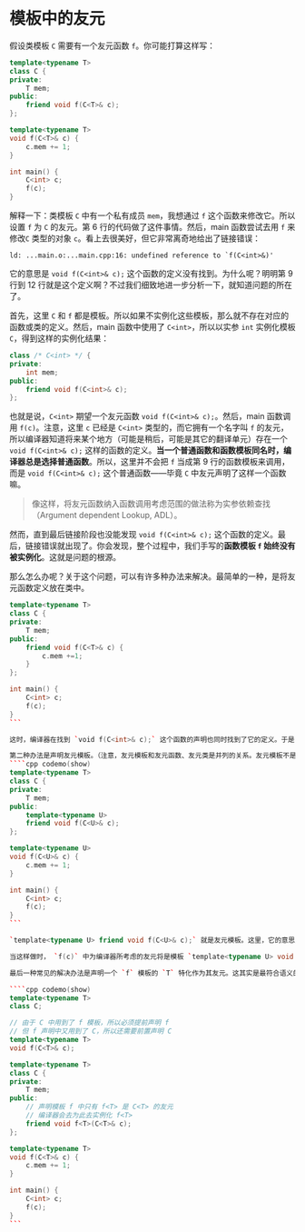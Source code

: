 # 模板中的友元

假设类模板 `C` 需要有一个友元函数 `f`。你可能打算这样写：

```cpp
template<typename T>
class C {
private:
    T mem;
public:
    friend void f(C<T>& c);
};

template<typename T>
void f(C<T>& c) {
    c.mem += 1;
}

int main() {
    C<int> c;
    f(c);
}
```

解释一下：类模板 `C` 中有一个私有成员 `mem`，我想通过 `f` 这个函数来修改它。所以设置 `f` 为 `C` 的友元。第 6 行的代码做了这件事情。然后，main 函数尝试去用 `f` 来修改`C` 类型的对象 `c`。看上去很美好，但它非常离奇地给出了链接错误：
```
ld: ...main.o:...main.cpp:16: undefined reference to `f(C<int>&)'
```
它的意思是 `void f(C<int>& c);` 这个函数的定义没有找到。为什么呢？明明第 9 行到 12 行就是这个定义啊？不过我们细致地进一步分析一下，就知道问题的所在了。

首先，这里 `C` 和 `f` 都是模板。所以如果不实例化这些模板，那么就不存在对应的函数或类的定义。然后，main 函数中使用了 `C<int>`，所以以实参 `int` 实例化模板 `C`，得到这样的实例化结果：
```cpp
class /* C<int> */ {
private:
    int mem;
public:
    friend void f(C<int>& c);
};
```

也就是说，`C<int>` 期望一个友元函数 `void f(C<int>& c);`。然后，main 函数调用 `f(c)`。注意，这里 `c` 已经是 `C<int>` 类型的，而它拥有一个名字叫 `f` 的友元，所以编译器知道将来某个地方（可能是稍后，可能是其它的翻译单元）存在一个 `void f(C<int>& c);` 这样的函数的定义。**当一个普通函数和函数模板同名时，编译器总是选择普通函数**。所以，这里并不会把 `f` 当成第 9 行的函数模板来调用，而是 `void f(C<int>& c);` 这个普通函数——毕竟 `C` 中友元声明了这样一个函数嘛。

> 像这样，将友元函数纳入函数调用考虑范围的做法称为实参依赖查找（Argument dependent Lookup, ADL）。

然而，直到最后链接阶段也没能发现 `void f(C<int>& c);` 这个函数的定义。最后，链接错误就出现了。你会发现，整个过程中，我们手写的**函数模板 `f` 始终没有被实例化**。这就是问题的根源。

那么怎么办呢？关于这个问题，可以有许多种办法来解决。最简单的一种，是将友元函数定义放在类中。
````cpp codemo(show)
template<typename T>
class C {
private:
    T mem;
public:
    friend void f(C<T>& c) {
        c.mem +=1;
    }
};

int main() {
    C<int> c;
    f(c);
}
```

这时，编译器在找到 `void f(C<int>& c);` 这个函数的声明也同时找到了它的定义。于是，链接通过。尽管我在第六章中反对类内定义友元函数（这是出于防止混淆成员函数与全局函数的考虑），但在类模板的语境下，这反而是最佳的解决方案。

第二种办法是声明友元模板。（注意，友元模板和友元函数、友元类是并列的关系。友元模板不是“生成友元的模板”的意思。）友元模板使得一个模板生成的所有实例都成为其友元。具体的写法是这样的：
````cpp codemo(show)
template<typename T>
class C {
private:
    T mem;
public:
    template<typename U>
    friend void f(C<U>& c);
};

template<typename U>
void f(C<U>& c) {
    c.mem += 1;
}

int main() {
    C<int> c;
    f(c);
}
```

`template<typename U> friend void f(C<U>& c);` 就是友元模板。这里，它的意思是：模板 `template<typename U> void f(C<U>& c);` 这个模板的每一个实例都是 `C<T>` 的朋友。

当这样做时， `f(c)` 中为编译器所考虑的友元将是模板 `template<typename U> void f(C<U>& c)` 的一个实例化结果。为了实例化它，编译器找到了它在第 10 行的定义。于是，实例化得以进行，然后一切就顺利完成了。

最后一种常见的解决办法是声明一个 `f` 模板的 `T` 特化作为其友元。这其实是最符合语义的一种写法，但因为我们没有讲什么叫模板的“特化”，所以这里只是科普一下不必深究。总的来说，最初的类内定义友元的方法仍然是最推荐的写法。

````cpp codemo(show)
template<typename T>
class C;

// 由于 C 中用到了 f 模板，所以必须提前声明 f
// 但 f 声明中又用到了 C，所以还需要前置声明 C
template<typename T>
void f(C<T>& c);

template<typename T>
class C {
private:
    T mem;
public:
    // 声明模板 f 中只有 f<T> 是 C<T> 的友元
    // 编译器会去为此去实例化 f<T>
    friend void f<T>(C<T>& c);
};

template<typename T>
void f(C<T>& c) {
    c.mem += 1;
}

int main() {
    C<int> c;
    f(c);
}
```
